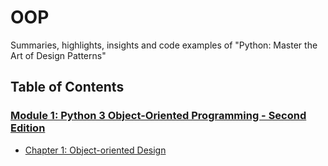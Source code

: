 # OOP
Summaries, highlights, insights and code examples of "Python: Master the Art of Design Patterns"

## Table of Contents
### [Module 1: Python 3 Object-Oriented Programming - Second Edition](/Module1)
* [Chapter 1: Object-oriented Design](/Module1/Chapter1/README.md)

